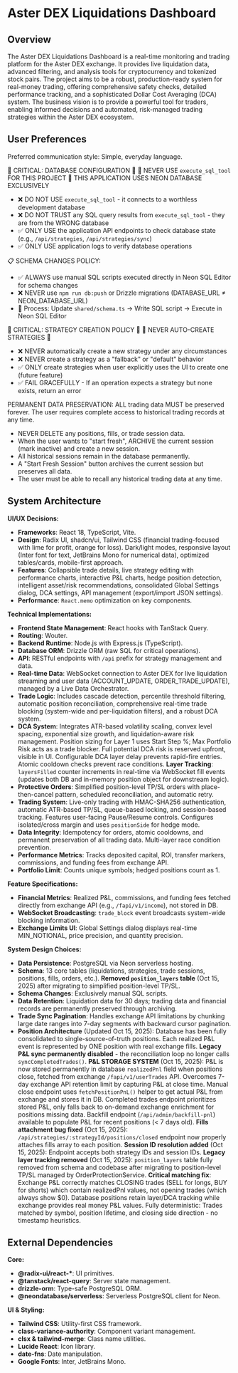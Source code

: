 # Aster DEX Liquidations Dashboard

## Overview
The Aster DEX Liquidations Dashboard is a real-time monitoring and trading platform for the Aster DEX exchange. It provides live liquidation data, advanced filtering, and analysis tools for cryptocurrency and tokenized stock pairs. The project aims to be a robust, production-ready system for real-money trading, offering comprehensive safety checks, detailed performance tracking, and a sophisticated Dollar Cost Averaging (DCA) system. The business vision is to provide a powerful tool for traders, enabling informed decisions and automated, risk-managed trading strategies within the Aster DEX ecosystem.

## User Preferences
Preferred communication style: Simple, everyday language.

🚨 CRITICAL: DATABASE CONFIGURATION 🚨
🛑 NEVER USE `execute_sql_tool` FOR THIS PROJECT 🛑
THIS APPLICATION USES NEON DATABASE EXCLUSIVELY

- ❌ DO NOT USE `execute_sql_tool` - it connects to a worthless development database
- ❌ DO NOT TRUST any SQL query results from `execute_sql_tool` - they are from the WRONG database
- ✅ ONLY USE the application API endpoints to check database state (e.g., `/api/strategies`, `/api/strategies/sync`)
- ✅ ONLY USE application logs to verify database operations

📋 SCHEMA CHANGES POLICY:
- ✅ ALWAYS use manual SQL scripts executed directly in Neon SQL Editor for schema changes
- ❌ NEVER use `npm run db:push` or Drizzle migrations (DATABASE_URL ≠ NEON_DATABASE_URL)
- 📝 Process: Update `shared/schema.ts` → Write SQL script → Execute in Neon SQL Editor

🚨 CRITICAL: STRATEGY CREATION POLICY 🚨
🛑 NEVER AUTO-CREATE STRATEGIES 🛑

- ❌ NEVER automatically create a new strategy under any circumstances
- ❌ NEVER create a strategy as a "fallback" or "default" behavior
- ✅ ONLY create strategies when user explicitly uses the UI to create one (future feature)
- ✅ FAIL GRACEFULLY - If an operation expects a strategy but none exists, return an error

PERMANENT DATA PRESERVATION: ALL trading data MUST be preserved forever. The user requires complete access to historical trading records at any time.
- NEVER DELETE any positions, fills, or trade session data.
- When the user wants to "start fresh", ARCHIVE the current session (mark inactive) and create a new session.
- All historical sessions remain in the database permanently.
- A "Start Fresh Session" button archives the current session but preserves all data.
- The user must be able to recall any historical trading data at any time.

## System Architecture

**UI/UX Decisions:**
- **Frameworks**: React 18, TypeScript, Vite.
- **Design**: Radix UI, shadcn/ui, Tailwind CSS (financial trading-focused with lime for profit, orange for loss). Dark/light modes, responsive layout (Inter font for text, JetBrains Mono for numerical data), optimized tables/cards, mobile-first approach.
- **Features**: Collapsible trade details, live strategy editing with performance charts, interactive P&L charts, hedge position detection, intelligent asset/risk recommendations, consolidated Global Settings dialog, DCA settings, API management (export/import JSON settings).
- **Performance**: `React.memo` optimization on key components.

**Technical Implementations:**
- **Frontend State Management**: React hooks with TanStack Query.
- **Routing**: Wouter.
- **Backend Runtime**: Node.js with Express.js (TypeScript).
- **Database ORM**: Drizzle ORM (raw SQL for critical operations).
- **API**: RESTful endpoints with `/api` prefix for strategy management and data.
- **Real-time Data**: WebSocket connection to Aster DEX for live liquidation streaming and user data (ACCOUNT_UPDATE, ORDER_TRADE_UPDATE), managed by a Live Data Orchestrator.
- **Trade Logic**: Includes cascade detection, percentile threshold filtering, automatic position reconciliation, comprehensive real-time trade blocking (system-wide and per-liquidation filters), and a robust DCA system.
- **DCA System**: Integrates ATR-based volatility scaling, convex level spacing, exponential size growth, and liquidation-aware risk management. Position sizing for Layer 1 uses Start Step %; Max Portfolio Risk acts as a trade blocker. Full potential DCA risk is reserved upfront, visible in UI. Configurable DCA layer delay prevents rapid-fire entries. Atomic cooldown checks prevent race conditions. **Layer Tracking**: `layersFilled` counter increments in real-time via WebSocket fill events (updates both DB and in-memory position object for downstream logic).
- **Protective Orders**: Simplified position-level TP/SL orders with place-then-cancel pattern, scheduled reconciliation, and automatic retry.
- **Trading System**: Live-only trading with HMAC-SHA256 authentication, automatic ATR-based TP/SL, queue-based locking, and session-based tracking. Features user-facing Pause/Resume controls. Configures isolated/cross margin and uses `positionSide` for hedge mode.
- **Data Integrity**: Idempotency for orders, atomic cooldowns, and permanent preservation of all trading data. Multi-layer race condition prevention.
- **Performance Metrics**: Tracks deposited capital, ROI, transfer markers, commissions, and funding fees from exchange API.
- **Portfolio Limit**: Counts unique symbols; hedged positions count as 1.

**Feature Specifications:**
- **Financial Metrics**: Realized P&L, commissions, and funding fees fetched directly from exchange API (e.g., `/fapi/v1/income`), not stored in DB.
- **WebSocket Broadcasting**: `trade_block` event broadcasts system-wide blocking information.
- **Exchange Limits UI**: Global Settings dialog displays real-time MIN_NOTIONAL, price precision, and quantity precision.

**System Design Choices:**
- **Data Persistence**: PostgreSQL via Neon serverless hosting.
- **Schema**: 13 core tables (liquidations, strategies, trade sessions, positions, fills, orders, etc.). **Removed `position_layers` table** (Oct 15, 2025) after migrating to simplified position-level TP/SL.
- **Schema Changes**: Exclusively manual SQL scripts.
- **Data Retention**: Liquidation data for 30 days; trading data and financial records are permanently preserved through archiving.
- **Trade Sync Pagination**: Handles exchange API limitations by chunking large date ranges into 7-day segments with backward cursor pagination.
- **Position Architecture** (Updated Oct 15, 2025): Database has been fully consolidated to single-source-of-truth positions. Each realized P&L event is represented by ONE position with real exchange fills. **Legacy P&L sync permanently disabled** - the reconciliation loop no longer calls `syncCompletedTrades()`. **P&L STORAGE SYSTEM** (Oct 15, 2025): P&L is now stored permanently in database `realizedPnl` field when positions close, fetched from exchange `/fapi/v1/userTrades` API. Overcomes 7-day exchange API retention limit by capturing P&L at close time. Manual close endpoint uses `fetchPositionPnL()` helper to get actual P&L from exchange and stores it in DB. Completed trades endpoint prioritizes stored P&L, only falls back to on-demand exchange enrichment for positions missing data. Backfill endpoint (`/api/admin/backfill-pnl`) available to populate P&L for recent positions (< 7 days old). **Fills attachment bug fixed** (Oct 15, 2025): `/api/strategies/:strategyId/positions/closed` endpoint now properly attaches fills array to each position. **Session ID resolution added** (Oct 15, 2025): Endpoint accepts both strategy IDs and session IDs. **Legacy layer tracking removed** (Oct 15, 2025): `position_layers` table fully removed from schema and codebase after migrating to position-level TP/SL managed by OrderProtectionService. **Critical matching fix**: Exchange P&L correctly matches CLOSING trades (SELL for longs, BUY for shorts) which contain realizedPnl values, not opening trades (which always show $0). Database positions retain layer/DCA tracking while exchange provides real money P&L values. Fully deterministic: Trades matched by symbol, position lifetime, and closing side direction - no timestamp heuristics.

## External Dependencies

**Core:**
- **@radix-ui/react-\***: UI primitives.
- **@tanstack/react-query**: Server state management.
- **drizzle-orm**: Type-safe PostgreSQL ORM.
- **@neondatabase/serverless**: Serverless PostgreSQL client for Neon.

**UI & Styling:**
- **Tailwind CSS**: Utility-first CSS framework.
- **class-variance-authority**: Component variant management.
- **clsx & tailwind-merge**: Class name utilities.
- **Lucide React**: Icon library.
- **date-fns**: Date manipulation.
- **Google Fonts**: Inter, JetBrains Mono.